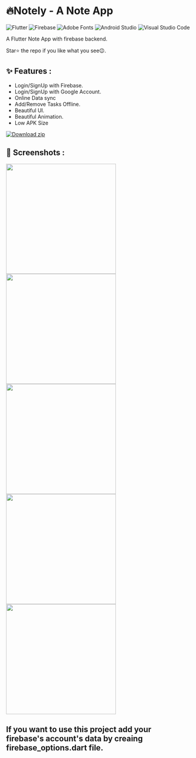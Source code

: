 # 🔥Notely - A Note App

![Flutter](https://img.shields.io/badge/Flutter-%2302569B.svg?style=for-the-badge&logo=Flutter&logoColor=white)
![Firebase](https://img.shields.io/badge/firebase-%23039BE5.svg?style=for-the-badge&logo=firebase)
![Adobe Fonts](https://img.shields.io/badge/Adobe%20Fonts-000B1D.svg?style=for-the-badge&logo=Adobe%20Fonts&logoColor=white)
![Android Studio](https://img.shields.io/badge/Android%20Studio-3DDC84.svg?style=for-the-badge&logo=android-studio&logoColor=white)
![Visual Studio Code](https://img.shields.io/badge/Visual%20Studio%20Code-0078d7.svg?style=for-the-badge&logo=visual-studio-code&logoColor=white)
<br>



A Flutter Note App with firebase backend.

Star⭐ the repo if you like what you see😉.

## ✨ Features :
- Login/SignUp with Firebase.
- Login/SignUp with Google Account.
- Online Data sync
- Add/Remove Tasks Offline.
- Beautiful UI.
- Beautiful Animation.
- Low APK Size


[![Download zip](https://custom-icon-badges.herokuapp.com/badge/-Download-blue?style=for-the-badge&logo=download&logoColor=white "Download zip")](https://firebasestorage.googleapis.com/v0/b/todox-f8536.appspot.com/o/app-release.apk?alt=media&token=9774edc7-04cc-44f0-8898-5a5240262de0)


## 📸 Screenshots :

 <img src="https://firebasestorage.googleapis.com/v0/b/todox-f8536.appspot.com/o/WhatsApp%20Image%202023-01-06%20at%207.10.39%20PM.jpeg?alt=media&token=fc2960e6-a922-4d75-8009-3706b8218c8c" width="300">
 <img src="https://firebasestorage.googleapis.com/v0/b/todox-f8536.appspot.com/o/WhatsApp%20Image%202023-01-06%20at%207.10.42%20PM.jpeg?alt=media&token=989cd436-9bad-47a2-b004-b95cb94a339e" width="300">
 <img src="https://firebasestorage.googleapis.com/v0/b/todox-f8536.appspot.com/o/WhatsApp%20Image%202023-01-06%20at%207.10.40%20PM.jpeg?alt=media&token=8ebe2aef-7117-49d5-83c4-c35fb32a83c7" width="300">
<img src="https://firebasestorage.googleapis.com/v0/b/todox-f8536.appspot.com/o/WhatsApp%20Image%202023-01-06%20at%207.10.41%20PM.jpeg?alt=media&token=57a70800-6ce8-4592-bc35-b0a4388428df" width="300"> <img src="https://firebasestorage.googleapis.com/v0/b/todox-f8536.appspot.com/o/WhatsApp%20Image%202023-01-06%20at%207.10.40%20PM%20(1).jpeg?alt=media&token=1fd10373-41cd-4b31-bb16-68abdf76c0d9" width="300">






## If you want to use this project add your firebase's account's data by creaing firebase_options.dart file.
